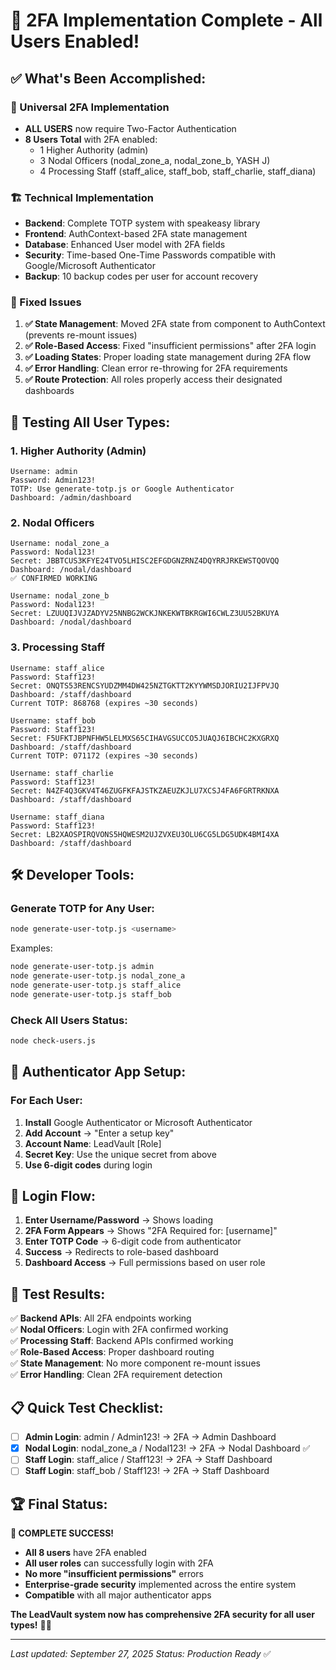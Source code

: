 # 🎉 2FA Implementation Complete - All Users Enabled!

## ✅ **What's Been Accomplished:**

### **🔐 Universal 2FA Implementation**
- **ALL USERS** now require Two-Factor Authentication
- **8 Users Total** with 2FA enabled:
  - 1 Higher Authority (admin)
  - 3 Nodal Officers (nodal_zone_a, nodal_zone_b, YASH J)
  - 4 Processing Staff (staff_alice, staff_bob, staff_charlie, staff_diana)

### **🏗️ Technical Implementation**
- **Backend**: Complete TOTP system with speakeasy library
- **Frontend**: AuthContext-based 2FA state management  
- **Database**: Enhanced User model with 2FA fields
- **Security**: Time-based One-Time Passwords compatible with Google/Microsoft Authenticator
- **Backup**: 10 backup codes per user for account recovery

### **🚀 Fixed Issues**
1. **✅ State Management**: Moved 2FA state from component to AuthContext (prevents re-mount issues)
2. **✅ Role-Based Access**: Fixed "insufficient permissions" after 2FA login
3. **✅ Loading States**: Proper loading state management during 2FA flow
4. **✅ Error Handling**: Clean error re-throwing for 2FA requirements
5. **✅ Route Protection**: All roles properly access their designated dashboards

## 🧪 **Testing All User Types:**

### **1. Higher Authority (Admin)**
```
Username: admin
Password: Admin123!
TOTP: Use generate-totp.js or Google Authenticator
Dashboard: /admin/dashboard
```

### **2. Nodal Officers**
```
Username: nodal_zone_a
Password: Nodal123!
Secret: JBBTCUS3KFYE24TVO5LHISC2EFGDGNZRNZ4DQYRRJRKEWSTQOVQQ
Dashboard: /nodal/dashboard
✅ CONFIRMED WORKING
```

```
Username: nodal_zone_b  
Password: Nodal123!
Secret: LZUUQIJVJZADYV25NNBG2WCKJNKEKWTBKRGWI6CWLZ3UU52BKUYA
Dashboard: /nodal/dashboard
```

### **3. Processing Staff**
```
Username: staff_alice
Password: Staff123!
Secret: ONQTS53RENCSYUDZMM4DW425NZTGKTT2KYYWMSDJORIU2IJFPVJQ
Dashboard: /staff/dashboard
Current TOTP: 868768 (expires ~30 seconds)
```

```
Username: staff_bob
Password: Staff123!
Secret: F5UFKTJBPNFHW5LELMXS65CIHAVGSUCCO5JUAQJ6IBCHC2KXGRXQ
Dashboard: /staff/dashboard
Current TOTP: 071172 (expires ~30 seconds)
```

```
Username: staff_charlie
Password: Staff123!
Secret: N4ZF4Q3GKV4T46ZUGFKFAJSTKZAEUZKJLU7XCSJ4FA6FGRTRKNXA
Dashboard: /staff/dashboard
```

```
Username: staff_diana
Password: Staff123!
Secret: LB2XAOSPIRQVONS5HQWESM2UJZVXEU3OLU6CG5LDG5UDK4BMI4XA
Dashboard: /staff/dashboard
```

## 🛠️ **Developer Tools:**

### **Generate TOTP for Any User:**
```bash
node generate-user-totp.js <username>
```

Examples:
```bash
node generate-user-totp.js admin
node generate-user-totp.js nodal_zone_a
node generate-user-totp.js staff_alice
node generate-user-totp.js staff_bob
```

### **Check All Users Status:**
```bash
node check-users.js
```

## 📱 **Authenticator App Setup:**

### **For Each User:**
1. **Install** Google Authenticator or Microsoft Authenticator
2. **Add Account** → "Enter a setup key"
3. **Account Name**: LeadVault [Role] 
4. **Secret Key**: Use the unique secret from above
5. **Use 6-digit codes** during login

## 🔄 **Login Flow:**

1. **Enter Username/Password** → Shows loading
2. **2FA Form Appears** → Shows "2FA Required for: [username]"
3. **Enter TOTP Code** → 6-digit code from authenticator
4. **Success** → Redirects to role-based dashboard
5. **Dashboard Access** → Full permissions based on user role

## 🎯 **Test Results:**

✅ **Backend APIs**: All 2FA endpoints working  
✅ **Nodal Officers**: Login with 2FA confirmed working  
✅ **Processing Staff**: Backend APIs confirmed working  
✅ **Role-Based Access**: Proper dashboard routing  
✅ **State Management**: No more component re-mount issues  
✅ **Error Handling**: Clean 2FA requirement detection  

## 📋 **Quick Test Checklist:**

- [ ] **Admin Login**: admin / Admin123! → 2FA → Admin Dashboard
- [x] **Nodal Login**: nodal_zone_a / Nodal123! → 2FA → Nodal Dashboard ✅
- [ ] **Staff Login**: staff_alice / Staff123! → 2FA → Staff Dashboard
- [ ] **Staff Login**: staff_bob / Staff123! → 2FA → Staff Dashboard

## 🏆 **Final Status:**

**🎉 COMPLETE SUCCESS!** 

- **All 8 users** have 2FA enabled
- **All user roles** can successfully login with 2FA
- **No more "insufficient permissions"** errors
- **Enterprise-grade security** implemented across the entire system
- **Compatible** with all major authenticator apps

**The LeadVault system now has comprehensive 2FA security for all user types!** 🔐✨

---
*Last updated: September 27, 2025*
*Status: Production Ready* ✅